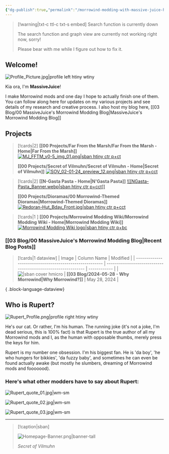 ```yaml
---
{"dg-publish":true,"permalink":"/morrowind-modding-with-massive-juice-home/","title":"Home","metatags":{"description":"Morrowind Modding with MassiveJuice","og:image":"https://i.imgur.com/LmCg5HX.png"},"pinned":true,"tags":["gardenEntry"]}
---
```



> [!warning|txt-c ttl-c txt-s embed] Search function is currently down
> 
> The search function and graph view are currently not working right now, sorry! 
> 
> Please bear with me while I figure out how to fix it.

## Welcome! 

![Profile_Picture.jpg|profile left htiny wtiny](/img/user/Assets/Profile_Picture.jpg)

Kia ora, I'm **MassiveJuice**!

I make Morrowind mods and one day I hope to actually finish one of them. You can follow along here for updates on my various projects and see details of my research and creative process. I also host my blog here, [[03 Blog/00 MassiveJuice's Morrowind Modding Blog\|MassiveJuice's Morrowind Modding Blog]]

## Projects

> [!cards|2]
> **[[00 Projects/Far From the Marsh/Far From the Marsh - Home\|Far From the Marsh]]**
> [![MJ_FFTM_v0-5_img_01.png|sban htiny ctr p+ct](/img/user/Assets/Far-From-The-Marsh/MJ_FFTM_v0-5_img_01.png)](https://morrowind-modding-with-massivejuice.vercel.app/00-projects/far-from-the-marsh/far-from-the-marsh-home/)
> 
> **[[00 Projects/Secret of Vilmuhn/Secret of Vilmuhn - Home\|Secret of Vilmuhn]]**
> [![SOV_02-01-24_preview_12.png|sban htiny ctr p+cct](/img/user/Assets/Secret-of-Vilmuhn/SOV_02-01-24_preview_12.png)](https://morrowind-modding-with-massivejuice.vercel.app/00-projects/secret-of-vilmuhn/secret-of-vilmuhn-home/)

> [!cards|2]
> **[[N-Gasta Pasta - Home\|N'Gasta Pasta]]**
> [![[NGasta-Pasta_Banner.webp\|sban htiny ctr p+cct]]](<N-Gasta Pasta - Home>)
> 
> **[[00 Projects/Dioramas/00 Morrowind-Themed Dioramas\|Morrowind-Themed Dioramas]]**
> [![Redoran-Hut_Bday_Front.jpg|sban htiny ctr p+cct](/img/user/Assets/Dioramas/Redoran-Hut_Bday_Front.jpg)](https://morrowind-modding-with-massivejuice.vercel.app/00-projects/dioramas/00-morrowind-themed-dioramas/)

> [!cards|1 ]
> **[[00 Projects/Morrowind Modding Wiki/Morrowind Modding Wiki - Home\|Morrowind Modding Wiki]]**
> [![Morrowind Modding Wiki logo|sban htiny ctr p+bc](https://i.imgur.com/zgSyOsd.png)](https://morrowind-modding-with-massivejuice.vercel.app/00-projects/morrowind-modding-wiki/morrowind-modding-wiki-home/)

### [[03 Blog/00 MassiveJuice's Morrowind Modding Blog\|Recent Blog Posts]]

> [!cards|1 dataview] 
>  | Image                                                   | Column Name                                                   | Modified     |
> | ------------------------------------------------------- | ------------------------------------------------------------- | ------------ |
> | ![\|sban cover hmicro](https://i.imgur.com/UpauByP.jpg) | **[[03 Blog/2024-05-28 - Why Morrowind\|Why Morrowind?]]** | May 28, 2024 |
> 
{ .block-language-dataview}

## Who is Rupert?

![Rupert_Profile.png|profile right htiny wtiny](/img/user/Assets/Rupert_Profile.png)

He's our cat. Or rather, I'm his human. The running joke (it's not a joke, I'm dead serious, this is 100% fact) is that Rupert is the true author of all my Morrowind mods and I, as the human with opposable thumbs, merely press the keys for him. 

Rupert is my number one obsession. I'm his biggest fan. He is 'da boy', 'he who hungers for bikkies', 'da fuzzy baby', and sometimes he can even be found actually awake (but mostly he slumbers, dreaming of Morrowind mods and fooooood).

### Here's what other modders have to say about Rupert:

![Rupert_quote_01.jpg|wm-sm](/img/user/Assets/Rupert_quote_01.jpg)

![Rupert_quote_02.jpg|wm-sm](/img/user/Assets/Rupert_quote_02.jpg)

![Rupert_quote_03.jpg|wm-sm](/img/user/Assets/Rupert_quote_03.jpg)

---

> [!caption|sban]
> 
> ![Homepage-Banner.png|banner-tall](/img/user/Assets/Homepage-Banner.png)
> 
> _Secret of Vilmuhn_
